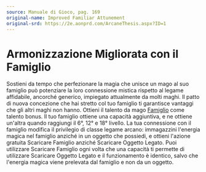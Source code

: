 ```yaml
---
source: Manuale di Gioco, pag. 169
original-name: Improved Familiar Attunement
original-srd: https://2e.aonprd.com/ArcaneThesis.aspx?ID=1
---
```


# Armonizzazione Migliorata con il Famiglio

Sostieni da tempo che perfezionare la magia che unisce un mago al suo famiglio
può potenziare la loro connessione mistica rispetto al legame affidabile,
ancorché generico, impiegato attualmente da molti maghi. Il patto di nuova
concezione che hai stretto col tuo famiglio ti garantisce vantaggi che gli altri
maghi non hanno. Ottieni il talento da mago [Famiglio](/talenti/mago/famiglio)
come talento bonus. Il tuo famiglio ottiene una capacità aggiuntiva, e ne
ottiene un'altra quando raggiungi il 6°, 12° e 18° livello. La tua connessione
con il famiglio modifica il privilegio di classe legame arcano: immagazzini
l'energia magica nel famiglio anziché in un oggetto che possiedi, e ottieni
l'azione gratuita Scaricare Famiglio anziché Scaricare Oggetto Legato. Puoi
utilizzare Scaricare Famiglio ogni volta che una capacità ti permette di
utilizzare Scaricare Oggetto Legato e il funzionamento è identico, salvo che
l'energia magica viene prelevata dal famiglio e non da un oggetto.
